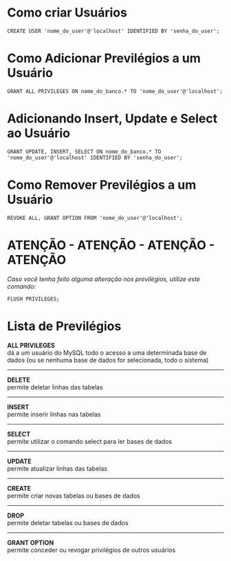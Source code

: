 # Como criar Usuários
```
CREATE USER 'nome_do_user'@'localhost' IDENTIFIED BY 'senha_do_user';
```

# Como Adicionar Previlégios a um Usuário
```
GRANT ALL PRIVILEGES ON nome_do_banco.* TO 'nome_do_user'@'localhost';
```

# Adicionando Insert, Update e Select ao Usuário
```
GRANT UPDATE, INSERT, SELECT ON nome_do_banco.* TO 'nome_do_user'@'localhost' IDENTIFIED BY 'senha_do_user';
```

# Como Remover Previlégios a um Usuário
```
REVOKE ALL, GRANT OPTION FROM 'nome_do_user'@'localhost';
```

# **ATENÇÃO - ATENÇÃO - ATENÇÃO - ATENÇÃO**
*Caso você tenha feito alguma alteração nos previlégios, utilize este comando:*
```
FLUSH PRIVILEGES;
```

# Lista de Previlégios
**ALL PRIVILEGES** <br> dá a um usuário do MySQL todo o acesso a uma determinada base de dados (ou se nenhuma base de dados for selecionada, todo o sistema)<br> <hr>
**DELETE** <br> permite deletar linhas das tabelas<br> <hr>
**INSERT** <br> permite inserir linhas nas tabelas<br> <hr>
**SELECT** <br> permite utilizar o comando select para ler bases de dados<br> <hr>
**UPDATE** <br> permite atualizar linhas das tabelas<br> <hr>
**CREATE** <br> permite criar novas tabelas ou bases de dados<br> <hr>
**DROP** <br> permite deletar tabelas ou bases de dados<br> <hr>
**GRANT OPTION** <br> permite conceder ou revogar privilégios de outros usuários<br>
